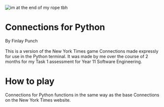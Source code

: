 ![im at the end of my rope tbh](https://github.com/FinlayPunch/Connections-Asessment/assets/150302225/40b9073f-a1ad-48e1-a05f-581b45bfe2e2)
<h1>Connections for Python</h1>
<b1>By Finlay Punch</b1><br><br>
<b2>This is a version of the New York Times game Connections made expressly for use in the Python terminal. It was made by me over the course of 2 months for my Task 1 assessment for Year 11 Software Engineering.</b2>
<h1>How to play</h1>
<b1>Connections for Python functions in the same way as the base Connections on the New York Times website.</b1><br>

